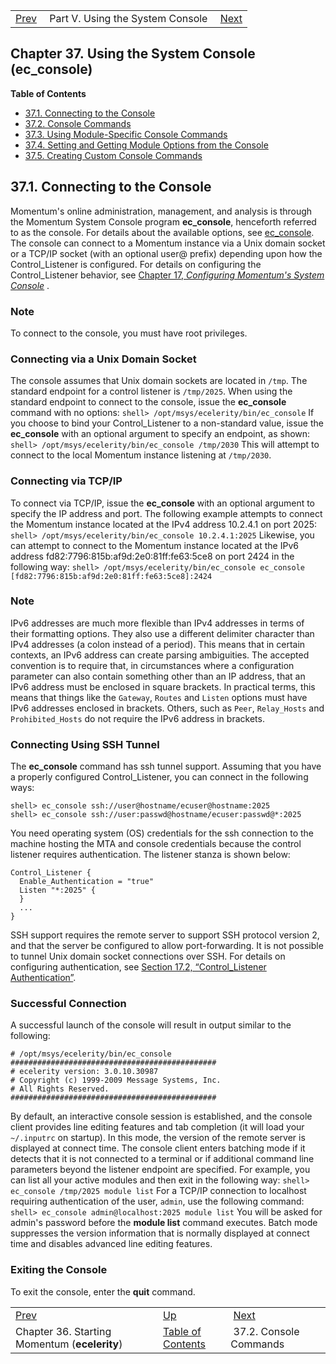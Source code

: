 |     |     |     |
| --- | --- | --- |
| [Prev](conf.starting)  | Part V. Using the System Console |  [Next](operations.console-commands) |
## Chapter 37. Using the System Console (ec_console)
**Table of Contents**

* [37.1\. Connecting to the Console](operations#operations.console)
* [37.2\. Console Commands](operations.console-commands)
* [37.3\. Using Module-Specific Console Commands](module_specific_console_commands.using)
* [37.4\. Setting and Getting Module Options from the Console](modules.options.console)
* [37.5\. Creating Custom Console Commands](operations.console.lua)

## 37.1. Connecting to the Console
Momentum's online administration, management, and analysis is through the Momentum System Console program **ec_console**, henceforth referred to as the console. For details about the available options, see [ec_console](executable.ec_console "ec_console").
The console can connect to a Momentum instance via a Unix domain socket or a TCP/IP socket (with an optional user@ prefix) depending upon how the Control_Listener is configured. For details on configuring the Control_Listener behavior, see [Chapter 17, *Configuring Momentum's System Console*](control_listener "Chapter 17. Configuring Momentum's System Console") .
### Note
To connect to the console, you must have root privileges.
### Connecting via a Unix Domain Socket
The console assumes that Unix domain sockets are located in `/tmp`. The standard endpoint for a control listener is `/tmp/2025`. When using the standard endpoint to connect to the console, issue the **ec_console** command with no options:
`shell> /opt/msys/ecelerity/bin/ec_console`
If you choose to bind your Control_Listener to a non-standard value, issue the **ec_console** with an optional argument to specify an endpoint, as shown:
`shell> /opt/msys/ecelerity/bin/ec_console /tmp/2030`
This will attempt to connect to the local Momentum instance listening at `/tmp/2030`.
### Connecting via TCP/IP
To connect via TCP/IP, issue the **ec_console** with an optional argument to specify the IP address and port. The following example attempts to connect the Momentum instance located at the IPv4 address 10.2.4.1 on port 2025:
`shell> /opt/msys/ecelerity/bin/ec_console 10.2.4.1:2025`
Likewise, you can attempt to connect to the Momentum instance located at the IPv6 address fd82:7796:815b:af9d:2e0:81ff:fe63:5ce8 on port 2424 in the following way:
`shell> /opt/msys/ecelerity/bin/ec_console ec_console [fd82:7796:815b:af9d:2e0:81ff:fe63:5ce8]:2424`
### Note
IPv6 addresses are much more flexible than IPv4 addresses in terms of their formatting options. They also use a different delimiter character than IPv4 addresses (a colon instead of a period). This means that in certain contexts, an IPv6 address can create parsing ambiguities.
The accepted convention is to require that, in circumstances where a configuration parameter can also contain something other than an IP address, that an IPv6 address must be enclosed in square brackets. In practical terms, this means that things like the `Gateway`, `Routes` and `Listen` options must have IPv6 addresses enclosed in brackets. Others, such as `Peer`, `Relay_Hosts` and `Prohibited_Hosts` do not require the IPv6 address in brackets.
### Connecting Using SSH Tunnel
The **ec_console** command has ssh tunnel support. Assuming that you have a properly configured Control_Listener, you can connect in the following ways:
```
shell> ec_console ssh://user@hostname/ecuser@hostname:2025
shell> ec_console ssh://user:passwd@hostname/ecuser:passwd@*:2025
```
You need operating system (OS) credentials for the ssh connection to the machine hosting the MTA and console credentials because the control listener requires authentication. The listener stanza is shown below:
```
Control_Listener {
  Enable_Authentication = "true"
  Listen "*:2025" {
  }
  ...
}
```
SSH support requires the remote server to support SSH protocol version 2, and that the server be configured to allow port-forwarding. It is not possible to tunnel Unix domain socket connections over SSH.
For details on configuring authentication, see [Section 17.2, “Control_Listener Authentication”](control_auth "17.2. Control_Listener Authentication").
### Successful Connection
A successful launch of the console will result in output similar to the following:
```
# /opt/msys/ecelerity/bin/ec_console
##############################################
# ecelerity version: 3.0.10.30987
# Copyright (c) 1999-2009 Message Systems, Inc.
# All Rights Reserved.
##############################################
```
By default, an interactive console session is established, and the console client provides line editing features and tab completion (it will load your `~/.inputrc` on startup). In this mode, the version of the remote server is displayed at connect time.
The console client enters batching mode if it detects that it is not connected to a terminal or if additional command line parameters beyond the listener endpoint are specified. For example, you can list all your active modules and then exit in the following way:
`shell> ec_console /tmp/2025 module list`
For a TCP/IP connection to localhost requiring authentication of the user, `admin`, use the following command:
`shell> ec_console admin@localhost:2025 module list`
You will be asked for admin's password before the **module list**      command executes. Batch mode suppresses the version information that is normally displayed at connect time and disables advanced line editing features.
### Exiting the Console
To exit the console, enter the **quit** command.

|     |     |     |
| --- | --- | --- |
| [Prev](conf.starting)  | [Up](p.operations) |  [Next](operations.console-commands) |
| Chapter 36. Starting Momentum (**ecelerity**)  | [Table of Contents](index) |  37.2. Console Commands |
